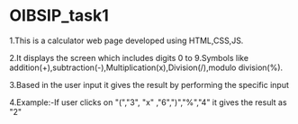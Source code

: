 # OIBSIP_task1


1.This is a calculator web page developed using HTML,CSS,JS.


2.It displays the screen which includes digits 0 to 9.Symbols like addition(+),subtraction(-),Multiplication(x),Division(/),modulo division(%).


3.Based in the user input it gives the result by performing the specific input


4.Example:-If user clicks on "(","3", "x" ,"6",")","%","4" it gives the result as "2"

